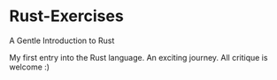 # Rust-Exercises
A Gentle Introduction to Rust

My first entry into the Rust language.  An exciting journey.  All critique is welcome :)
